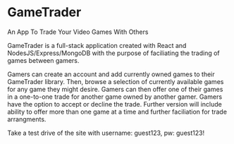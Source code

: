 # GameTrader
An App To Trade Your Video Games With Others

GameTrader is a full-stack application created with React and NodesJS/Express/MongoDB with the purpose of faciliating the trading of games between gamers.

Gamers can create an account and add currently owned games to their GameTrader library. Then, browse a selection of currently available games for any game they might desire. Gamers can then offer one of their games in a one-to-one trade for another game owned by another gamer. Gamers have the option to accept or decline the trade. Further version will include ability to offer more than one game at a time and further faciliation for trade arrangments.

Take a test drive of the site with username: guest123, pw: guest123!